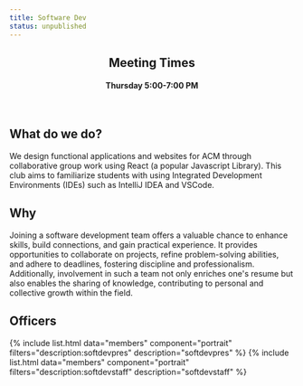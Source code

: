 ```yaml
---
title: Software Dev
status: unpublished
---
```


<center>
	<h2>Meeting Times</h2>
	<h4>Thursday 5:00-7:00 PM</h4>
</center>

<br>

## What do we do?

We design functional applications and websites for ACM through collaborative group work using React (a popular Javascript Library). This club aims to familiarize students with using Integrated Development Environments (IDEs) such as IntelliJ IDEA and VSCode. 

## Why

Joining a software development team offers a valuable chance to enhance skills, build connections, and gain practical experience. It provides opportunities to collaborate on projects, refine problem-solving abilities, and adhere to deadlines, fostering discipline and professionalism. Additionally, involvement in such a team not only enriches one's resume but also enables the sharing of knowledge, contributing to personal and collective growth within the field.

## Officers

{% include list.html data="members" component="portrait" filters="description:softdevpres" description="softdevpres" %}
{% include list.html data="members" component="portrait" filters="description:softdevstaff" description="softdevstaff" %}
